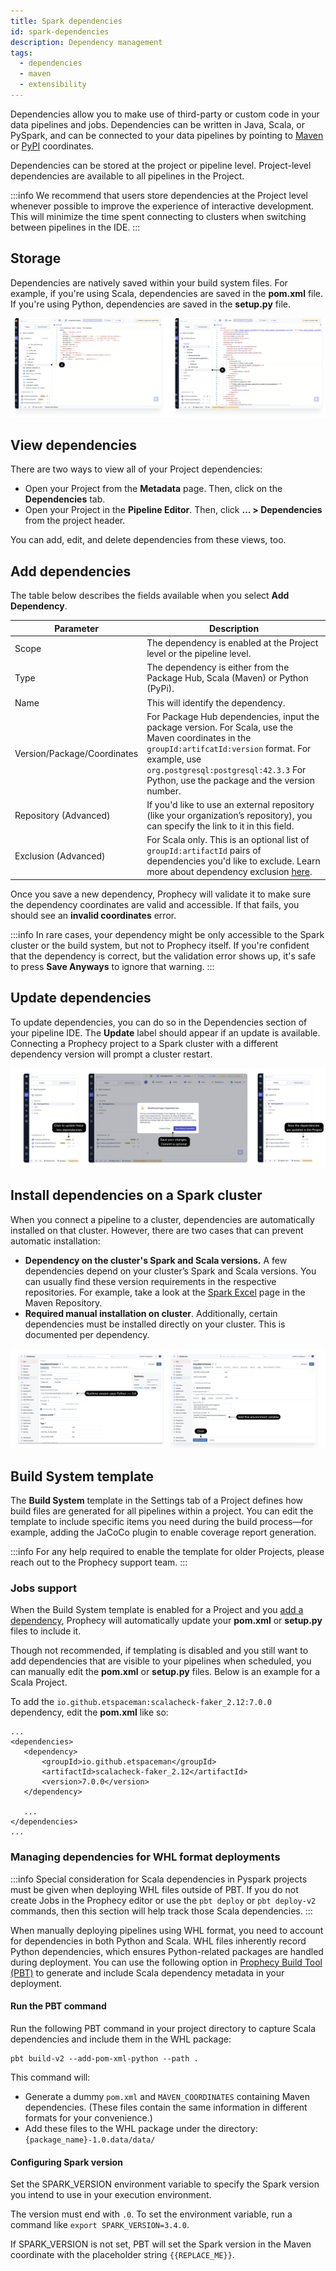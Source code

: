 ```yaml
---
title: Spark dependencies
id: spark-dependencies
description: Dependency management
tags:
  - dependencies
  - maven
  - extensibility
---
```


Dependencies allow you to make use of third-party or custom code in your data pipelines and jobs. Dependencies can be
written in Java, Scala, or PySpark, and can be connected to your data pipelines by pointing
to [Maven](https://mvnrepository.com/) or [PyPI](https://pypi.org/) coordinates.

Dependencies can be stored at the project or pipeline level. Project-level dependencies are available to all pipelines in the Project.

:::info
We recommend that users store dependencies at the Project level whenever possible to improve the experience of interactive development. This will minimize the time spent connecting to clusters when switching between pipelines in the IDE.
:::

## Storage

Dependencies are natively saved within your build system files. For example, if you're using Scala, dependencies are saved in the
**pom.xml** file. If you're using Python, dependencies are saved in the **setup.py** file.

![Storage code for Scala and Python](img/dependencies-storage.png)

## View dependencies

There are two ways to view all of your Project dependencies:

- Open your Project from the **Metadata** page. Then, click on the **Dependencies** tab.
- Open your Project in the **Pipeline Editor**. Then, click **… > Dependencies** from the project header.

You can add, edit, and delete dependencies from these views, too.

## Add dependencies

The table below describes the fields available when you select **Add Dependency**.

| Parameter                   | Description                                                                                                                                                                                                                                                                             |
| --------------------------- | --------------------------------------------------------------------------------------------------------------------------------------------------------------------------------------------------------------------------------------------------------------------------------------- |
| Scope                       | The dependency is enabled at the Project level or the pipeline level.                                                                                                                                                                                                                   |
| Type                        | The dependency is either from the Package Hub, Scala (Maven) or Python (PyPi).                                                                                                                                                                                                          |
| Name                        | This will identify the dependency.                                                                                                                                                                                                                                                      |
| Version/Package/Coordinates | For Package Hub dependencies, input the package version. For Scala, use the Maven coordinates in the `groupId:artifcatId:version` format. For example, use `org.postgresql:postgresql:42.3.3` For Python, use the package and the version number.                                       |
| Repository (Advanced)       | If you'd like to use an external repository (like your organization’s repository), you can specify the link to it in this field.                                                                                                                                                        |
| Exclusion (Advanced)        | For Scala only. This is an optional list of `groupId:artifactId` pairs of dependencies you'd like to exclude. Learn more about dependency exclusion [here](https://maven.apache.org/guides/introduction/introduction-to-optional-and-excludes-dependencies.html#dependency-exclusions). |

Once you save a new dependency, Prophecy will validate it to make sure the dependency coordinates are valid and accessible. If
that fails, you should see an **invalid coordinates** error.

:::info
In rare cases, your dependency might be only accessible to the Spark cluster or the build system, but not to Prophecy
itself. If you're confident that the dependency is correct, but the validation error shows up, it's safe to press **Save
Anyways** to ignore that warning.
:::

## Update dependencies

To update dependencies, you can do so in the Dependencies section of your pipeline IDE. The **Update** label should appear if an update is available. Connecting a Prophecy project to a Spark cluster with a different dependency version will prompt a cluster restart.

![Update dependencies](./img/synth_0_2_proph_reqiuirements.png)

## Install dependencies on a Spark cluster

When you connect a pipeline to a cluster, dependencies are automatically installed on that cluster. However, there are two cases that can prevent automatic installation:

- **Dependency on the cluster's Spark and Scala versions.** A few dependencies depend on your cluster’s Spark and Scala versions. You can usually find these version requirements in the respective repositories. For example, take a look at the [Spark Excel](https://mvnrepository.com/artifact/com.crealytics/spark-excel) page in the Maven Repository.
- **Required manual installation on cluster**. Additionally, certain dependencies must be installed directly on your cluster. This is documented per dependency.

![Update Spark cluster](./img/synth_0_1_requirements.png)

## Build System template

The **Build System** template in the Settings tab of a Project defines how build files are generated for all pipelines within a project. You can edit the template to include specific items you need during the build process—for example, adding the JaCoCo plugin to enable coverage report generation.

:::info
For any help required to enable the template for older Projects, please reach out to the Prophecy support team.
:::

### Jobs support

When the Build System template is enabled for a Project and you [add a dependency](#add-dependencies), Prophecy will automatically update your **pom.xml** or **setup.py** files to include it.

Though not recommended, if templating is disabled and you still want to add dependencies that are visible to your pipelines when scheduled, you can manually edit the **pom.xml** or **setup.py** files. Below is an example for a Scala Project.

To add the `io.github.etspaceman:scalacheck-faker_2.12:7.0.0` dependency, edit the **pom.xml** like so:

```
...
<dependencies>
   <dependency>
       <groupId>io.github.etspaceman</groupId>
       <artifactId>scalacheck-faker_2.12</artifactId>
       <version>7.0.0</version>
   </dependency>

   ...
</dependencies>
...
```

### Managing dependencies for WHL format deployments

:::info
Special consideration for Scala dependencies in Pyspark projects must be given when deploying WHL files outside of PBT.
If you do not create Jobs in the Prophecy editor or use the `pbt deploy` or `pbt deploy-v2` commands, then this
section will help track those Scala dependencies.
:::

When manually deploying pipelines using WHL format, you need to account for dependencies in both Python and Scala.
WHL files inherently record Python dependencies, which ensures Python-related packages are handled during deployment.
You can use the following option in [Prophecy Build Tool (PBT)](docs/ci-cd/prophecy-build-tool/prophecy-build-tool.md) to
generate and include Scala dependency metadata in your deployment.

#### Run the PBT command

Run the following PBT command in your project directory to capture Scala dependencies and include them in the WHL package:

```
pbt build-v2 --add-pom-xml-python --path .
```

This command will:

- Generate a dummy `pom.xml` and `MAVEN_COORDINATES` containing Maven dependencies.
  (These files contain the same information in different formats for your convenience.)
- Add these files to the WHL package under the directory: `{package_name}-1.0.data/data/`

#### Configuring Spark version

Set the SPARK_VERSION environment variable to specify the Spark version you intend to use in your execution environment.

The version must end with `.0`. To set the environment variable, run a command like `export SPARK_VERSION=3.4.0`.

If SPARK_VERSION is not set, PBT will set the Spark version in the Maven coordinate with the placeholder string `{{REPLACE_ME}}`.
